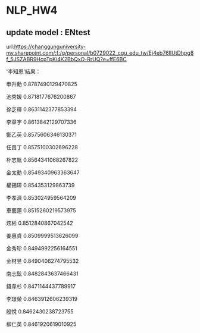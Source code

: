 # NLP_HW4

## update model : ENtest

url:https://changgunguniversity-my.sharepoint.com/:f:/g/personal/b0729022_cgu_edu_tw/Ej4eb76IIUtDhpg8f_5JSZABR9HcpTpKi4K2BbQxO-RrUQ?e=ffE6BC

'李知恩'結果：

申升勳 0.8787490129470825

池秀媛 0.8718177676200867

徐芝釋 0.8631142377853394

李章宇 0.8613842129707336

鄭乙英 0.8575606346130371

任昌丁 0.8575100302696228

朴志胤 0.8564341068267822

金太勳 0.8549340963363647

權錫璋 0.854353129863739

李孝濟 0.853024959564209

車藝蓮 0.8515260219573975

炫彬 0.8512840867042542

姜惠貞 0.8509999513626099

金秀珍 0.8494992256164551

金材昱 0.8490406274795532

南志鉉 0.8482843637466431

錢韋杉 0.8471144437789917

李璟榮 0.8463912606239319

殷悅 0.8462430238723755

柳仁英 0.8461920619010925
